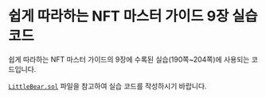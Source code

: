 # 쉽게 따라하는 NFT 마스터 가이드 9장 실습 코드

쉽게 따라하는 NFT 마스터 가이드의 9장에 수록된 실습(190쪽~204쪽)에 사용되는 코드입니다.

[`LittleBear.sol`](LittleBear.sol) 파일을 참고하여 실습 코드를 작성하시기 바랍니다.